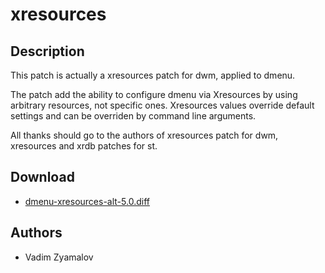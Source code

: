 xresources
==========

Description
-----------
This patch is actually a xresources patch for dwm, applied to dmenu.

The patch add the ability to configure dmenu via Xresources by using arbitrary
resources, not specific ones. Xresources values override default settings and can be 
overriden by command line arguments.

All thanks should go to the authors of xresources patch for dwm, xresources and 
xrdb patches for st.

Download
--------
* [dmenu-xresources-alt-5.0.diff](dmenu-xresources-alt-5.0.diff)

Authors
-------
* Vadim Zyamalov
